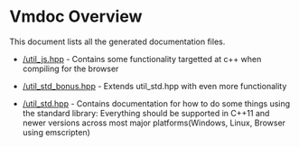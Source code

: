 # Vmdoc Overview

This document lists all the generated documentation files.

- [/util_js.hpp]( util_js.hpp_a97aab.md ) - Contains some functionality targetted at c++ when compiling for the browser

- [/util_std_bonus.hpp]( util_std_bonus.hpp_8462c7.md ) - Extends util_std.hpp with even more functionality

- [/util_std.hpp]( util_std.hpp_67d6bb.md ) - Contains documentation for how to do some things using the standard library: Everything should be supported in C++11 and newer versions across most major platforms(Windows, Linux, Browser using emscripten)

